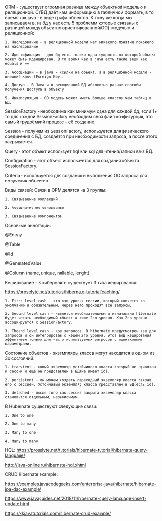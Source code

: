 ORM - существует огромная разница между объектной моделью и реляционной. СУБД даёт нам информацию в табличном формате, в то время как java - в виде графа объектов. К тому же когда мы записываем в, из бд у нас есть 5 проблемм которые связаны с разницей можду объектно ориентированной(ОО)-модулью и реляционной:
    
    1. Наследование - в реляционной модели нет никакого понятия похожего на наследование
    
    2. Идентификация - для бд есть только одна сущность по которой объект может быть иденцирован. В то время как в java есть такие вещи как equals и ==
    
    3. Ассоциации - в java - ссылки на объект, а в реляционной модели - внешний ключ (Foreign Key).
    
    4. Доступ - В Java и в реляционной БД абсолютно разные способы получения доступа в объекту
    
    5. Инкапсуляция - ОО модель может иметь больше классов чем таблиц в БД.
    
SessionFactory - необходима как минимум одна для каждой бд, если 1+ то для каждой SessionFactory необходим свой файл конфигурции, это самый трудоёмкий процесс - её создание.

Session - получем из SessionFactory, используется для физического соединения с БД, создаётся при необходимости запроса, а после этого закрывается.

Query - этот объект использует hql или sql для чтения/записи в/из БД.

Configuration - этот объект используется для создания объекта SessionFactory.

Criteria - используется для создания и выполнения ОО запроса для получения объектов.

Виды связей: Связи в ОРМ делятся на 3 группы:

    1. Связываение коллекций
    
    2. Ассоциативное связывание
    
    3. Связываение компонентов
    
Основные аннотации: 

@Entyty

@Table

@Id

@GeneratedValue

@Column (name, unique, nullable, lenght)

Кеширование - В хибернэйте существует 3 типа кеширования:

https://proselyte.net/tutorials/hibernate-tutorial/caching/

    1. First level cash - это кэш уровня сессии, который является по умолчанию и обязательным, через него проходят все запросы.
    
    2. Second level cash - является необязательным и изначально hibernate будет искать необходимый объект к кэше 2го уровня. Кэш 2го уровня ассоциируется с SessionFactory.
    
    3. Theard level cash - кэш запросов. В hibernate предусмотрен кэш для запросов и он интегрирован с кэшем 2го уровня. Этот вид кэширования эффективен только для часто используемых запросов с одинаковыми параметрами.
    
Состояние объектов - экземпляры класса могут находится в одном из 3х состояний:

    1. transient - новый экземпляр устойчивого класса который не привязан к сессии и ещё не представлен в БД(не имеет id).
    
    2. persistent - мы можем создать переходный экземпляр класса связав его с сессией. Устойчивый экземпляр класса представлен в БД(есть id).
    
    3. detached - после того как сессия закрыта экземпляр класса становится отдельным, независимым.
    
В Hubernate существуют следующие связи:

    1. One to one
    
    2. One to many
    
    3. Many to one
    
    4. Many to many

HQL:
https://proselyte.net/tutorials/hibernate-tutorial/hibernate-query-language/

http://java-online.ru/hibernate-hql.xhtml

CRUD Hibernate example:

https://examples.javacodegeeks.com/enterprise-java/hibernate/hibernate-jpa-dao-example/

https://www.javaguides.net/2018/11/hibernate-query-language-insert-update.html

https://kkjavatutorials.com/hibernate-crud-example/
